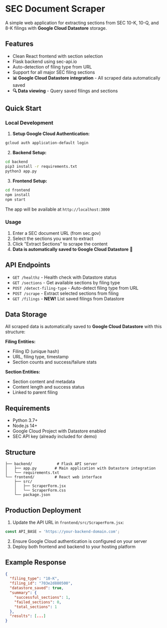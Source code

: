 # SEC Document Scraper

A simple web application for extracting sections from SEC 10-K, 10-Q, and 8-K filings with **Google Cloud Datastore** storage.

## Features

- Clean React frontend with section selection
- Flask backend using sec-api.io
- Auto-detection of filing type from URL
- Support for all major SEC filing sections
- **📊 Google Cloud Datastore integration** - All scraped data automatically saved
- **🔍 Data viewing** - Query saved filings and sections

## Quick Start

### Local Development

1. **Setup Google Cloud Authentication:**
```bash
gcloud auth application-default login
```

2. **Backend Setup:**
```bash
cd backend
pip3 install -r requirements.txt
python3 app.py
```

3. **Frontend Setup:**
```bash
cd frontend
npm install
npm start
```

The app will be available at `http://localhost:3000`

### Usage

1. Enter a SEC document URL (from sec.gov)
2. Select the sections you want to extract
3. Click "Extract Sections" to scrape the content
4. **Data is automatically saved to Google Cloud Datastore** 💾

## API Endpoints

- `GET /healthz` - Health check with Datastore status
- `GET /sections` - Get available sections by filing type
- `POST /detect-filing-type` - Auto-detect filing type from URL
- `POST /scrape` - Extract selected sections from filing
- `GET /filings` - **NEW!** List saved filings from Datastore

## Data Storage

All scraped data is automatically saved to **Google Cloud Datastore** with this structure:

**Filing Entities:**
- Filing ID (unique hash)
- URL, filing type, timestamp
- Section counts and success/failure stats

**Section Entities:**
- Section content and metadata
- Content length and success status
- Linked to parent filing

## Requirements

- Python 3.7+
- Node.js 14+
- Google Cloud Project with Datastore enabled
- SEC API key (already included for demo)

## Structure

```
├── backend/           # Flask API server
│   ├── app.py        # Main application with Datastore integration
│   └── requirements.txt
└── frontend/         # React web interface
    ├── src/
    │   ├── ScraperForm.jsx
    │   └── ScraperForm.css
    └── package.json
```

## Production Deployment

1. Update the API URL in `frontend/src/ScraperForm.jsx`:
```javascript
const API_BASE = 'https://your-backend-domain.com';
```

2. Ensure Google Cloud authentication is configured on your server
3. Deploy both frontend and backend to your hosting platform

## Example Response

```json
{
  "filing_type": "10-K",
  "filing_id": "703e2d880500",
  "datastore_saved": true,
  "summary": {
    "successful_sections": 1,
    "failed_sections": 0,
    "total_sections": 1
  },
  "results": [...]
}
```
